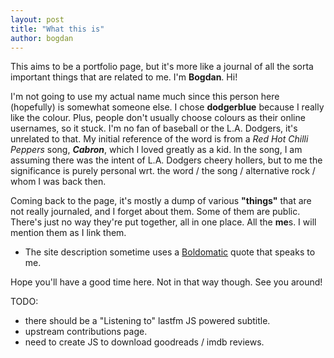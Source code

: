 ```yaml
---
layout: post
title: "What this is"
author: bogdan
---
```


This aims to be a portfolio page, but it's more like a journal of all the sorta important things that are related to me. I'm **Bogdan**. Hi!

I'm not going to use my actual name much since this person here (hopefully) is somewhat someone else. I chose **dodgerblue** because I really like the colour. Plus, people don't usually choose colours as their online usernames, so it stuck. I'm no fan of baseball or the L.A. Dodgers, it's unrelated to that. My initial reference of the word is from a _Red Hot Chilli Peppers_ song, _**Cabron**_, which I loved greatly as a kid. In the song, I am assuming there was the intent of L.A. Dodgers cheery hollers, but to me the significance is purely personal wrt. the word / the song / alternative rock / whom I was back then.

Coming back to the page, it's mostly a dump of various **"things"** that are not really journaled, and I forget about them. Some of them are public. There's just no way they're put together, all in one place. All the **me**s. I will mention them as I link them.
* The site description sometime uses a [Boldomatic](http://boldomatic.com/) quote that speaks to me.

Hope you'll have a good time here. Not in that way though. See you around!

TODO:
* there should be a "Listening to" lastfm JS powered subtitle.
* upstream contributions page.
* need to create JS to download goodreads / imdb reviews.
